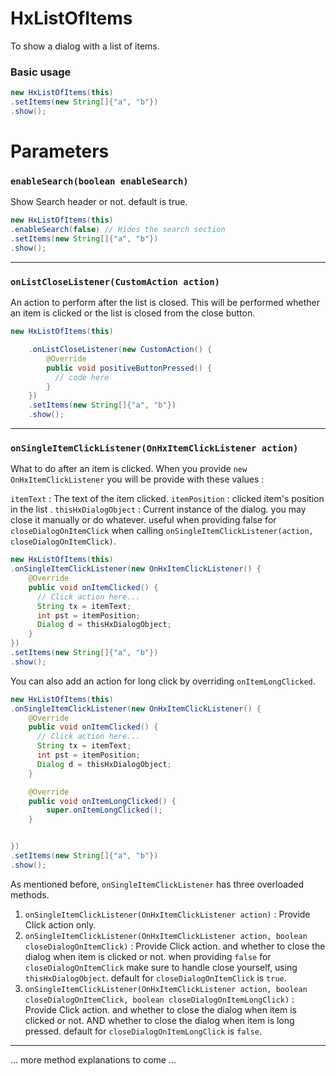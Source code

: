 # HxListOfItems

To show a dialog with a list of items.

### Basic usage
```java
new HxListOfItems(this)
.setItems(new String[]{"a", "b"})
.show();
```


# Parameters

### `enableSearch(boolean enableSearch)`
Show Search header or not. default is true.

```java
new HxListOfItems(this)
.enableSearch(false) // Hides the search section
.setItems(new String[]{"a", "b"})
.show();
```

____
### `onListCloseListener(CustomAction action)`
An action to perform after the list is closed. This will be performed whether an item is clicked or the list is closed from the close button.


```java
new HxListOfItems(this)

	.onListCloseListener(new CustomAction() {  
		@Override  
		public void positiveButtonPressed() {  
		  // code here
		}  
	})
	.setItems(new String[]{"a", "b"})
	.show();
```


____
### `onSingleItemClickListener(OnHxItemClickListener action)`
What to do after an item is clicked. When you provide `new OnHxItemClickListener` you will be provide with these values : 

`itemText` : The text of the item clicked.
`itemPosition` : clicked item's position in the list .
`thisHxDialogObject` : Current instance of the dialog. you may close it manually or do whatever. useful when providing false for `closeDialogOnItemClick` when calling `onSingleItemClickListener(action, closeDialogOnItemClick)`.


```java
new HxListOfItems(this)  
.onSingleItemClickListener(new OnHxItemClickListener() {  
	@Override  
	public void onItemClicked() {  
	  // Click action here...
	  String tx = itemText;
	  int pst = itemPosition;
	  Dialog d = thisHxDialogObject;
	}  
})  
.setItems(new String[]{"a", "b"})  
.show();
```

You can also add an action for long click by overriding `onItemLongClicked`.

```java
new HxListOfItems(this)  
.onSingleItemClickListener(new OnHxItemClickListener() {  
	@Override  
	public void onItemClicked() {  
	  // Click action here...
	  String tx = itemText;
	  int pst = itemPosition;
	  Dialog d = thisHxDialogObject;
	}

	@Override  
	public void onItemLongClicked() {  
		super.onItemLongClicked();  
	}


})  
.setItems(new String[]{"a", "b"})  
.show();
```


As mentioned before, `onSingleItemClickListener` has three overloaded methods.

1. `onSingleItemClickListener(OnHxItemClickListener action)` : Provide Click action only.
2. `onSingleItemClickListener(OnHxItemClickListener action, boolean closeDialogOnItemClick)` : Provide Click action. and whether to close the dialog when item is clicked or not. when providing `false` for `closeDialogOnItemClick` make sure to handle close yourself, using `thisHxDialogObject`. default for `closeDialogOnItemClick` is `true`.
3. `onSingleItemClickListener(OnHxItemClickListener action, boolean closeDialogOnItemClick, boolean closeDialogOnItemLongClick)` : Provide Click action. and whether to close the dialog when item is clicked or not. AND whether to close the dialog when item is long pressed. default for `closeDialogOnItemLongClick` is `false`.

____


... more method explanations to come ...
